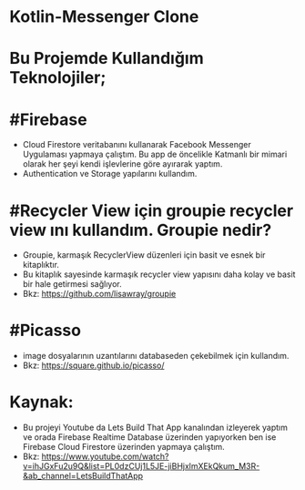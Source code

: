 # Kotlin-Messenger Clone
# Bu Projemde Kullandığım Teknolojiler;

# #Firebase
- Cloud Firestore veritabanını kullanarak Facebook Messenger Uygulaması yapmaya çalıştım. Bu app de öncelikle Katmanlı bir mimari olarak her şeyi kendi işlevlerine göre ayırarak yaptım.
- Authentication ve Storage yapılarını kullandım.

# #Recycler View için groupie recycler view ını kullandım. Groupie nedir? 

- Groupie, karmaşık RecyclerView düzenleri için basit ve esnek bir kitaplıktır.
- Bu kitaplık sayesinde karmaşık recycler view yapısını daha kolay ve basit bir hale getirmesi sağlıyor.
- Bkz: https://github.com/lisawray/groupie

# #Picasso
- image dosyalarının uzantılarını databaseden çekebilmek için kullandım.
- Bkz: https://square.github.io/picasso/

# Kaynak: 
- Bu projeyi Youtube da Lets Build That App kanalından izleyerek yaptım ve orada Firebase Realtime Database üzerinden yapıyorken ben ise Firebase Cloud Firestore üzerinden yapmaya çalıştım.
- Bkz: https://www.youtube.com/watch?v=ihJGxFu2u9Q&list=PL0dzCUj1L5JE-jiBHjxlmXEkQkum_M3R-&ab_channel=LetsBuildThatApp

